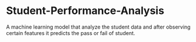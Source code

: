 # Student-Performance-Analysis
A machine learning model that analyze the student data and after observing certain features it predicts the pass or fail of student.
